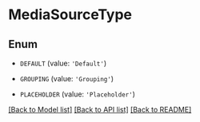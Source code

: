 # MediaSourceType


## Enum

* `DEFAULT` (value: `'Default'`)

* `GROUPING` (value: `'Grouping'`)

* `PLACEHOLDER` (value: `'Placeholder'`)

[[Back to Model list]](../README.md#documentation-for-models) [[Back to API list]](../README.md#documentation-for-api-endpoints) [[Back to README]](../README.md)


